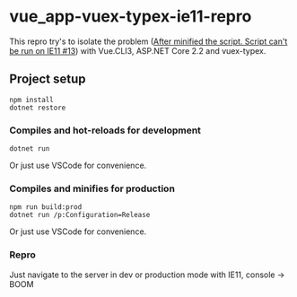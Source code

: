 # vue_app-vuex-typex-ie11-repro

This repro try's to isolate the problem ([After minified the script. Script can't be run on IE11 #13](https://github.com/istrib/vuex-typescript/issues/13)) with Vue.CLI3, ASP.NET Core 2.2 and vuex-typex.


## Project setup
```
npm install
dotnet restore
```

### Compiles and hot-reloads for development
```
dotnet run
```
Or just use VSCode for convenience.

### Compiles and minifies for production
```
npm run build:prod
dotnet run /p:Configuration=Release
```
Or just use VSCode for convenience.

### Repro

Just navigate to the server in dev or production mode with IE11, console -> BOOM